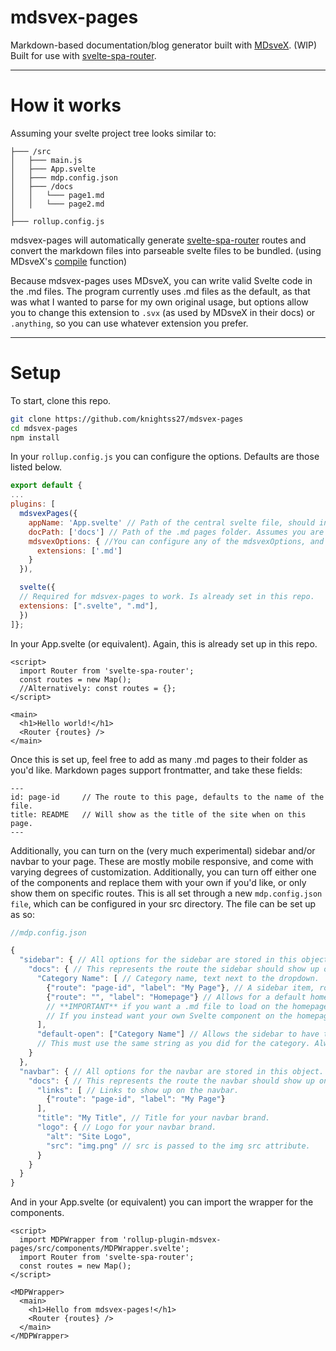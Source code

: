 # mdsvex-pages

Markdown-based documentation/blog generator built with [MDsveX](https://mdsvex.com/). (WIP)
<br>
Built for use with [svelte-spa-router](https://github.com/ItalyPaleAle/svelte-spa-router).
<br>

---
# How it works

Assuming your svelte project tree looks similar to:

```
├─── /src
│   ├─── main.js
│   ├─── App.svelte
│   ├─── mdp.config.json
│   ├─── /docs
│   │   └─── page1.md
│   │   └─── page2.md
│   
├─── rollup.config.js
```

mdsvex-pages will automatically generate [svelte-spa-router](https://github.com/ItalyPaleAle/svelte-spa-router) routes and convert the markdown files into parseable svelte files to be bundled. (using MDsveX's [compile](https://mdsvex.com/docs#use-it) function)

Because mdsvex-pages uses MDsveX, you can write valid Svelte code in the .md files. The program currently uses .md files as the default, as that was what I wanted to parse for my own original usage, but options allow you to change this extension to `.svx` (as used by MDsveX in their docs) or `.anything`, so you can use whatever extension you prefer. 

---
# Setup

To start, clone this repo.

```bash
git clone https://github.com/knightss27/mdsvex-pages
cd mdsvex-pages
npm install
```  

In your `rollup.config.js` you can configure the options. Defaults are those listed below.

```js
export default {
...
plugins: [
  mdsvexPages({
    appName: 'App.svelte' // Path of the central svelte file, should include your Router component. Assumes you are in /src.
    docPath: ['docs'] // Path of the .md pages folder. Assumes you are in /src and can take multiple routes.
    mdsvexOptions: { //You can configure any of the mdsvexOptions, and they will be passed to mdsvex.
      extensions: ['.md'] 
    }
  }),

  svelte({
  // Required for mdsvex-pages to work. Is already set in this repo. 
  extensions: [".svelte", ".md"],
  })
]};
```

In your App.svelte (or equivalent). Again, this is already set up in this repo.

```svelte
<script>
  import Router from 'svelte-spa-router';
  const routes = new Map();
  //Alternatively: const routes = {};
</script>

<main>
  <h1>Hello world!</h1>
  <Router {routes} />
</main>
```

Once this is set up, feel free to add as many .md pages to their folder as you'd like.
Markdown pages support frontmatter, and take these fields:

```
---
id: page-id     // The route to this page, defaults to the name of the file.
title: README   // Will show as the title of the site when on this page.
---
```

Additionally, you can turn on the (very much experimental) sidebar and/or navbar to your page. These are mostly mobile responsive, and come with varying degrees of customization. Additionally, you can turn off either one of the components and replace them with your own if you'd like, or only show them on specific routes. This is all set through a new `mdp.config.json file`, which can be configured in your src directory. The file can be set up as so:

```js
//mdp.config.json

{
  "sidebar": { // All options for the sidebar are stored in this object.
    "docs": { // This represents the route the sidebar should show up on.
      "Category Name": [ // Category name, text next to the dropdown.
        {"route": "page-id", "label": "My Page"}, // A sidebar item, route for page id relative to the sidebar route.
        {"route": "", "label": "Homepage"} // Allows for a default homepage on the /docs route.
        // **IMPORTANT** if you want a .md file to load on the homepage, please set it's front-matter 'id' to .
        // If you instead want your own Svelte component on the homepage, simply add a route in your router for "/docs"
      ],
      "default-open": ["Category Name"] // Allows the sidebar to have these categories open by default.
      // This must use the same string as you did for the category. Always needs to exist, but can be empty array.
    }
  },
  "navbar": { // All options for the navbar are stored in this object.
    "docs": { // This represents the route the navbar should show up on.
      "links": [ // Links to show up on the navbar.
        {"route": "page-id", "label": "My Page"}
      ],
      "title": "My Title", // Title for your navbar brand.
      "logo": { // Logo for your navbar brand.
        "alt": "Site Logo",
        "src": "img.png" // src is passed to the img src attribute.
      }
    }
  }
}
```

And in your App.svelte (or equivalent) you can import the wrapper for the components.

```svelte
<script>
  import MDPWrapper from 'rollup-plugin-mdsvex-pages/src/components/MDPWrapper.svelte';
  import Router from 'svelte-spa-router';
  const routes = new Map();
</script>

<MDPWrapper>
  <main>
    <h1>Hello from mdsvex-pages!</h1>
    <Router {routes} />
  </main>
</MDPWrapper>
```
